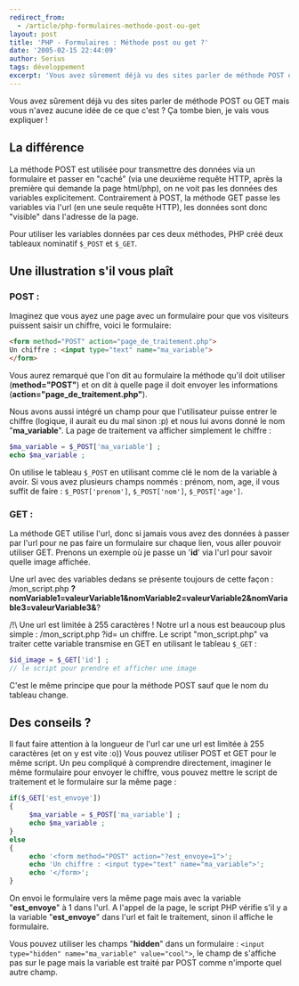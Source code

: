 ```yaml
---
redirect_from:
  - /article/php-formulaires-methode-post-ou-get
layout: post
title: 'PHP - Formulaires : Méthode post ou get ?'
date: '2005-02-15 22:44:09'
author: Serius
tags: développement
excerpt: 'Vous avez sûrement déjà vu des sites parler de méthode POST ou GET mais vous n''avez aucune idée de ce que c''est ?  Ça tombe bien, je vais vous expliquer !'
---
```


Vous avez sûrement déjà vu des sites parler de méthode POST ou GET mais vous n'avez aucune idée de ce que c'est ?  Ça tombe bien, je vais vous expliquer !

## **La différence**

La méthode POST est utilisée pour transmettre des données via un formulaire et passer en "caché" (via une deuxième requête HTTP, après la première qui demande la page html/php), on ne voit pas les données des variables explicitement.  Contrairement à POST, la méthode GET passe les variables via l'url (en une seule requête HTTP), les données sont donc "visible" dans l'adresse de la page.

Pour utiliser les variables données par ces deux méthodes, PHP créé deux tableaux nominatif `$_POST` et `$_GET`.

## **Une illustration s'il vous plaît**

### POST :

Imaginez que vous ayez une page avec un formulaire pour que vos visiteurs puissent saisir un chiffre, voici le formulaire:

```html
<form method="POST" action="page_de_traitement.php">
Un chiffre : <input type="text" name="ma_variable">
</form>
```

Vous aurez remarqué que l'on dit au formulaire la méthode qu'il doit utiliser (**method="POST"**) et on dit à quelle page il doit envoyer les informations (**action="page_de_traitement.php"**).

Nous avons aussi intégré un champ pour que l'utilisateur puisse entrer le chiffre (logique, il aurait eu du mal sinon :p) et nous lui avons donné le nom "**ma_variable**".  La page de traitement va afficher simplement le chiffre :

```php
$ma_variable = $_POST['ma_variable'] ;
echo $ma_variable ;
```

On utilise le tableau `$_POST` en utilisant comme clé le nom de la variable à avoir.   Si vous avez plusieurs champs nommés : prénom, nom, age, il vous suffit de faire :
`$_POST['prenom']`, `$_POST['nom']`, `$_POST['age']`.

###   GET :

La méthode GET utilise l'url, donc si jamais vous avez des données à passer par l'url pour ne pas faire un formulaire sur chaque lien, vous aller pouvoir utiliser GET.  Prenons un exemple où je passe un '**id**' via l'url pour savoir quelle image affichée.

Une url avec des variables dedans se présente toujours de cette façon : /mon_script.php
**?**nomVariable1**=**valeurVariable1**&**nomVariable2**=**valeurVariable2**&**nomVariable3**=**valeurVariable3**&**?

/!\ Une url est limitée à 255 caractères !
Notre url a nous est beaucoup plus simple : /mon_script.php ?id= un chiffre.
Le script "mon_script.php" va traiter cette variable transmise en GET en utilisant le tableau `$_GET` :

```php
$id_image = $_GET['id'] ;
// le script pour prendre et afficher une image
```

C'est le même principe que pour la méthode POST sauf que le nom du tableau change.

## **Des conseils ?**

Il faut faire attention à la longueur de l'url car une url est limitée à 255 caractères (et on y est vite :o))
Vous pouvez utiliser POST et GET pour le même script.  Un peu compliqué à comprendre directement, imaginer le même formulaire pour envoyer le chiffre, vous pouvez mettre le script de traitement et le formulaire sur la même page :

```php
if($_GET['est_envoye'])
{
     $ma_variable = $_POST['ma_variable'] ;
     echo $ma_variable ;
}
else
{
     echo '<form method="POST" action="?est_envoye=1">';
     echo 'Un chiffre : <input type="text" name="ma_variable">';
     echo '</form>';
}
```

On envoi le formulaire vers la même page mais avec la variable "**est_envoye**" à 1 dans l'url.  A l'appel de la page, le script PHP vérifie s'il y a la variable "**est_envoye**" dans l'url et fait le traitement, sinon il affiche le formulaire.

Vous pouvez utiliser les champs "**hidden**" dans un formulaire : `<input type="hidden" name="ma_variable" value="cool">`, le champ de s'affiche pas sur le page mais la variable est traité par POST comme n'importe quel autre champ.
